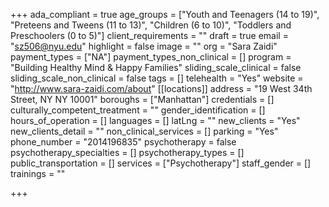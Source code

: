 +++
ada_compliant = true
age_groups = ["Youth and Teenagers (14 to 19)", "Preteens and Tweens (11 to 13)", "Children (6 to 10)", "Toddlers and Preschoolers (0 to 5)"]
client_requirements = ""
draft = true
email = "sz506@nyu.edu"
highlight = false
image = ""
org = "Sara Zaidi"
payment_types = ["NA"]
payment_types_non_clinical = []
program = "Building Healthy Mind & Happy Families"
sliding_scale_clinical = false
sliding_scale_non_clinical = false
tags = []
telehealth = "Yes"
website = "http://www.sara-zaidi.com/about"
[[locations]]
address = "19 West 34th Street, NY NY 10001"
boroughs = ["Manhattan"]
credentials = []
culturally_competent_treatment = ""
gender_identification = []
hours_of_operation = []
languages = []
latLng = ""
new_clients = "Yes"
new_clients_detail = ""
non_clinical_services = []
parking = "Yes"
phone_number = "2014196835"
psychotherapy = false
psychotherapy_specialties = []
psychotherapy_types = []
public_transportation = []
services = ["Psychotherapy"]
staff_gender = []
trainings = ""

+++
